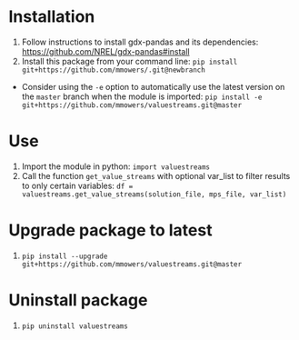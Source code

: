# Installation
1. Follow instructions to install gdx-pandas and its dependencies: https://github.com/NREL/gdx-pandas#install
1. Install this package from your command line: `pip install git+https://github.com/mmowers/.git@newbranch`
  * Consider using the `-e` option to automatically use the latest version on the `master` branch when the module is imported: `pip install -e git+https://github.com/mmowers/valuestreams.git@master`

# Use
1. Import the module in python: `import valuestreams`
1. Call the function `get_value_streams` with optional var_list to filter results to only certain variables: `df = valuestreams.get_value_streams(solution_file, mps_file, var_list)`

# Upgrade package to latest
1. `pip install --upgrade git+https://github.com/mmowers/valuestreams.git@master`

# Uninstall package
1. `pip uninstall valuestreams`
